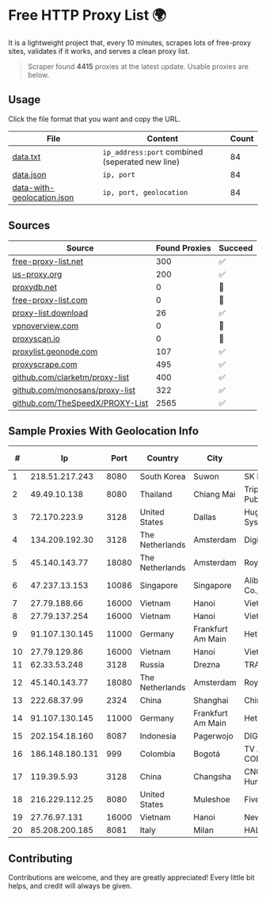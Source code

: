 
# Free HTTP Proxy List 🌍

It is a lightweight project that, every 10 minutes, scrapes lots of free-proxy sites, validates if it works, and serves a clean proxy list.


> Scraper found **4415** proxies at the latest update. Usable proxies are below.

## Usage

Click the file format that you want and copy the URL.


|File|Content|Count|
|----|-------|-----|
|[data.txt](https://raw.githubusercontent.com/themiralay/Proxy-List-World/master/data.txt)|`ip_address:port` combined (seperated new line)|84|
|[data.json](https://raw.githubusercontent.com/themiralay/Proxy-List-World/master/data.json)|`ip, port`|84|
|[data-with-geolocation.json](https://raw.githubusercontent.com/themiralay/Proxy-List-World/master/data-with-geolocation.json)|`ip, port, geolocation`|84|

## Sources

|Source|Found Proxies|Succeed|
|------|-------------|-------|
|[free-proxy-list.net](https://free-proxy-list.net)|300|✅|
|[us-proxy.org](https://www.us-proxy.org)|200|✅|
|[proxydb.net](http://proxydb.net)|0|🚫|
|[free-proxy-list.com](https://free-proxy-list.com/?page=&port=&type%5B%5D=http&type%5B%5D=https&up_time=0&search=Search)|0|🚫|
|[proxy-list.download](https://www.proxy-list.download/HTTP)|26|✅|
|[vpnoverview.com](https://vpnoverview.com/privacy/anonymous-browsing/free-proxy-servers)|0|🚫|
|[proxyscan.io](https://www.proxyscan.io)|0|🚫|
|[proxylist.geonode.com](https://proxylist.geonode.com/api/proxy-list?limit=300&page=1&sort_by=lastChecked&sort_type=desc&protocols=http,https)|107|✅|
|[proxyscrape.com](https://api.proxyscrape.com/v2/?request=displayproxies&protocol=http&timeout=10000&country=all&ssl=all&anonymity=all)|495|✅|
|[github.com/clarketm/proxy-list](https://raw.githubusercontent.com/clarketm/proxy-list/master/proxy-list-raw.txt)|400|✅|
|[github.com/monosans/proxy-list](https://raw.githubusercontent.com/monosans/proxy-list/main/proxies/http.txt)|322|✅|
|[github.com/TheSpeedX/PROXY-List](https://raw.githubusercontent.com/TheSpeedX/PROXY-List/master/http.txt)|2565|✅|


## Sample Proxies With Geolocation Info

|#|Ip|Port|Country|City|Internet Service Provider|
|-|--|----|-------|----|-------------------------|
|1|218.51.217.243|8080|South Korea|Suwon|SK Broadband Co Ltd|
|2|49.49.10.138|8080|Thailand|Chiang Mai|Triple T Broadband Public Company Limited|
|3|72.170.223.9|3128|United States|Dallas|Hughes Network Systems|
|4|134.209.192.30|3128|The Netherlands|Amsterdam|DigitalOcean, LLC|
|5|45.140.143.77|18080|The Netherlands|Amsterdam|RoyaleHosting BV|
|6|47.237.13.153|10086|Singapore|Singapore|Alibaba (US) Technology Co., Ltd.|
|7|27.79.188.66|16000|Vietnam|Hanoi|Viettel Corporation|
|8|27.79.137.254|16000|Vietnam|Hanoi|Viettel Corporation|
|9|91.107.130.145|11000|Germany|Frankfurt Am Main|Hetzner Online AG|
|10|27.79.129.86|16000|Vietnam|Hanoi|Viettel Corporation|
|11|62.33.53.248|3128|Russia|Drezna|TRANS-TELECOM|
|12|45.140.143.77|18080|The Netherlands|Amsterdam|RoyaleHosting BV|
|13|222.68.37.99|2324|China|Shanghai|China Telecom (Group)|
|14|91.107.130.145|11000|Germany|Frankfurt Am Main|Hetzner Online AG|
|15|202.154.18.160|8087|Indonesia|Pagerwojo|DIGITNET|
|16|186.148.180.131|999|Colombia|Bogotá|TV AZTECA SUCURSAL COLOMBIA|
|17|119.39.5.93|3128|China|Changsha|CNC Group CHINA169 Hunan Province Network|
|18|216.229.112.25|8080|United States|Muleshoe|Five Area Systems, LLC|
|19|27.76.97.131|16000|Vietnam|Hanoi|Newass2011xDSLHCMC|
|20|85.208.200.185|8081|Italy|Milan|HAL Service SpA|



## Contributing

Contributions are welcome, and they are greatly appreciated! Every
little bit helps, and credit will always be given.

